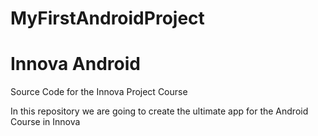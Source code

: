 # MyFirstAndroidProject
# Innova Android
Source Code for the Innova Project Course

In this repository we are going to create the ultimate app for the Android Course in Innova

